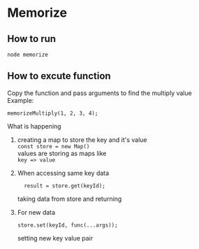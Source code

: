 # Memorize

## How to run

```
node memorize
```

## How to excute function

Copy the function and pass arguments to find the multiply value
<br>
Example:

```
memorizeMultiply(1, 2, 3, 4);
```

What is happening

1. creating a map to store the key and it's value
   <br>
   `const store = new Map()`
   <br>
   values are storing as maps like
   <br>
   `key => value`
2. When accessing same key data
   ```
     result = store.get(keyId);
   ```
   taking data from store and returning
3. For new data

   ```
   store.set(keyId, func(...args));
   ```

   setting new key value pair
